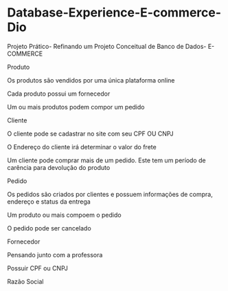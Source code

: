 # Database-Experience-E-commerce-Dio
Projeto Prático- Refinando um Projeto Conceitual de Banco de Dados- E-COMMERCE


Produto

Os produtos são vendidos por uma única plataforma online

Cada produto possui um fornecedor

Um ou mais produtos podem compor um pedido

Cliente

O cliente pode se cadastrar no site com seu CPF OU CNPJ

O Endereço do cliente irá determinar o valor do frete

Um cliente pode comprar mais de um pedido. Este tem um período de carência para devolução do produto

Pedido

Os pedidos são criados por clientes e possuem informações de compra, endereço e status da entrega

Um produto ou mais compoem o pedido

O pedido pode ser cancelado

Fornecedor

Pensando junto com a professora

Possuir CPF ou CNPJ

Razão Social
